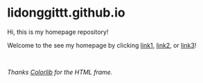 # lidonggittt.github.io

Hi, this is my homepage repository!

Welcome to the see my homepage by clicking [link1](http://dongli.ml/), [link2](https://lidonggittt.github.io/), or [link3](http://dongli.cf/)!

<br>

*Thanks [Colorlib](https://colorlib.com/) for the HTML frame.*